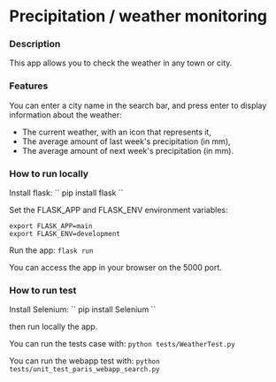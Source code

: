 <h1>Precipitation / weather monitoring</h1>

<h3>Description</h3>

This app allows you to check the weather in any town or city.

<h3>Features</h3>

You can enter a city name in the search bar, and press enter to display information about the weather:
 - The current weather, with an icon that represents it,
 - The average amount of last week's precipitation (in mm),
 - The average amount of next week's precipitation (in mm).

<h3>How to run locally</h3>
Install flask:
``
pip install flask
``

Set the FLASK_APP and FLASK_ENV environment variables:

````
export FLASK_APP=main
export FLASK_ENV=development
````

Run the app:
``flask run``

You can access the app in your browser on the 5000 port.

<h3>How to run test</h3>
Install Selenium:
``
pip install Selenium
``

then run locally the app.

You can run the tests case with:
``
python tests/WeatherTest.py
``

You can run the webapp test with:
``
python tests/unit_test_paris_webapp_search.py
``
